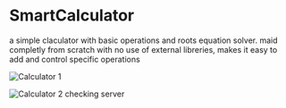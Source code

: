 # SmartCalculator
a simple claculator with basic operations and roots equation solver. maid completly from scratch with no use of external libreries, makes it easy to add and control specific operations

![Calculator 1](https://github.com/alinakrigel/SmartCalculator/assets/104570960/67e16fa0-9fb4-4695-a32b-96c0b9763ebb)

![Calculator 2](https://github.com/alinakrigel/SmartCalculator/assets/104570960/5a677283-478e-4d53-9ec8-2995b2d6bac1)
checking server
